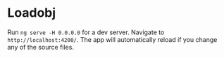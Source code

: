 # Loadobj


Run `ng serve -H 0.0.0.0` for a dev server. Navigate to `http://localhost:4200/`. The app will automatically reload if you change any of the source files.

